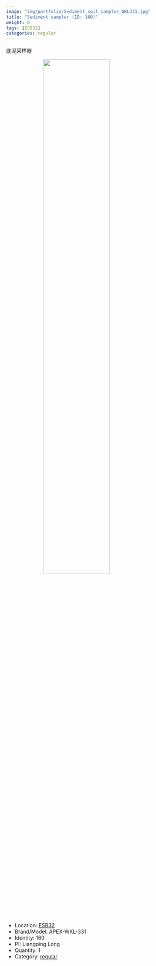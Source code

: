 ```yaml
---
image: "img/portfolio/Sediment_soil_sampler_WKL331.jpg"
title: "Sediment sampler (ID: 160)"
weight: 0
tags: [ESB32]
categories: regular
---
```


底泥采样器

<!--more-->

<img src="../../img/portfolio/Sediment_soil_sampler_WKL331.jpg" width="60%" style="display: block; margin: auto;">

- Location: [ESB32](../../tags/esb32)
- Brand/Model: APEX-WKL-331
- Identity: 160
- PI: Liangping Long
- Quantity: 1
- Category: [regular](../../categories/regular)






